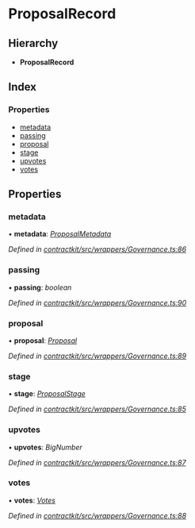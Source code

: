 # ProposalRecord

## Hierarchy

* **ProposalRecord**

## Index

### Properties

* [metadata](_wrappers_governance_.proposalrecord.md#metadata)
* [passing](_wrappers_governance_.proposalrecord.md#passing)
* [proposal](_wrappers_governance_.proposalrecord.md#proposal)
* [stage](_wrappers_governance_.proposalrecord.md#stage)
* [upvotes](_wrappers_governance_.proposalrecord.md#upvotes)
* [votes](_wrappers_governance_.proposalrecord.md#votes)

## Properties

### metadata

• **metadata**: [_ProposalMetadata_](_wrappers_governance_.proposalmetadata.md)

_Defined in_ [_contractkit/src/wrappers/Governance.ts:86_](https://github.com/celo-org/celo-monorepo/blob/master/packages/sdk/contractkit/src/wrappers/Governance.ts#L86)

### passing

• **passing**: _boolean_

_Defined in_ [_contractkit/src/wrappers/Governance.ts:90_](https://github.com/celo-org/celo-monorepo/blob/master/packages/sdk/contractkit/src/wrappers/Governance.ts#L90)

### proposal

• **proposal**: [_Proposal_](../modules/_wrappers_governance_.md#proposal)

_Defined in_ [_contractkit/src/wrappers/Governance.ts:89_](https://github.com/celo-org/celo-monorepo/blob/master/packages/sdk/contractkit/src/wrappers/Governance.ts#L89)

### stage

• **stage**: [_ProposalStage_](../enums/_wrappers_governance_.proposalstage.md)

_Defined in_ [_contractkit/src/wrappers/Governance.ts:85_](https://github.com/celo-org/celo-monorepo/blob/master/packages/sdk/contractkit/src/wrappers/Governance.ts#L85)

### upvotes

• **upvotes**: _BigNumber_

_Defined in_ [_contractkit/src/wrappers/Governance.ts:87_](https://github.com/celo-org/celo-monorepo/blob/master/packages/sdk/contractkit/src/wrappers/Governance.ts#L87)

### votes

• **votes**: [_Votes_](_wrappers_governance_.votes.md)

_Defined in_ [_contractkit/src/wrappers/Governance.ts:88_](https://github.com/celo-org/celo-monorepo/blob/master/packages/sdk/contractkit/src/wrappers/Governance.ts#L88)

